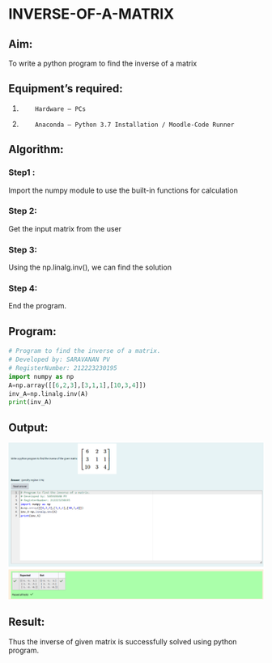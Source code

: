 # INVERSE-OF-A-MATRIX

## Aim:

To write a python program to find the inverse of a matrix

## Equipment’s required:

1.         Hardware – PCs
2.         Anaconda – Python 3.7 Installation / Moodle-Code Runner

## Algorithm:

### Step1 :

Import the numpy module to use the built-in functions for calculation

### Step 2:

Get the input matrix from the user

### Step 3:

Using the np.linalg.inv(), we can find the solution

### Step 4:

End the program.

## Program:

```python
# Program to find the inverse of a matrix.
# Developed by: SARAVANAN PV
# RegisterNumber: 212223230195
import numpy as np
A=np.array([[6,2,3],[3,1,1],[10,3,4]])
inv_A=np.linalg.inv(A)
print(inv_A)
```

## Output:

![output](ex3-output.png)

## Result:

Thus the inverse of given matrix is successfully solved using python program.
